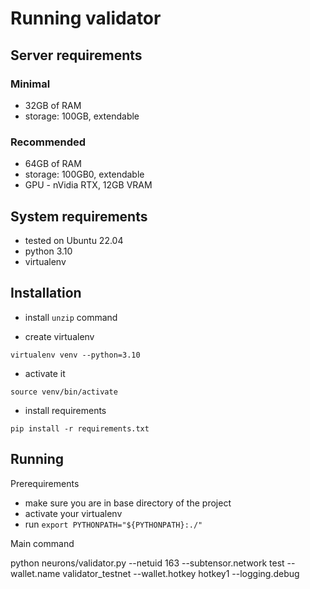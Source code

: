 # Running validator

## Server requirements

### Minimal 
 - 32GB of RAM
 - storage: 100GB, extendable

### Recommended
 - 64GB of RAM
 - storage: 100GB0, extendable
 - GPU - nVidia RTX, 12GB VRAM

## System requirements

- tested on Ubuntu 22.04
- python 3.10
- virtualenv


## Installation 

- install `unzip` command

- create virtualenv

`virtualenv venv --python=3.10`

- activate it 

`source venv/bin/activate`

- install requirements

`pip install -r requirements.txt`

## Running

Prerequirements 

- make sure you are in base directory of the project
- activate your virtualenv 
- run `export PYTHONPATH="${PYTHONPATH}:./"`

Main command


python neurons/validator.py --netuid 163 --subtensor.network test --wallet.name validator_testnet --wallet.hotkey hotkey1 --logging.debug